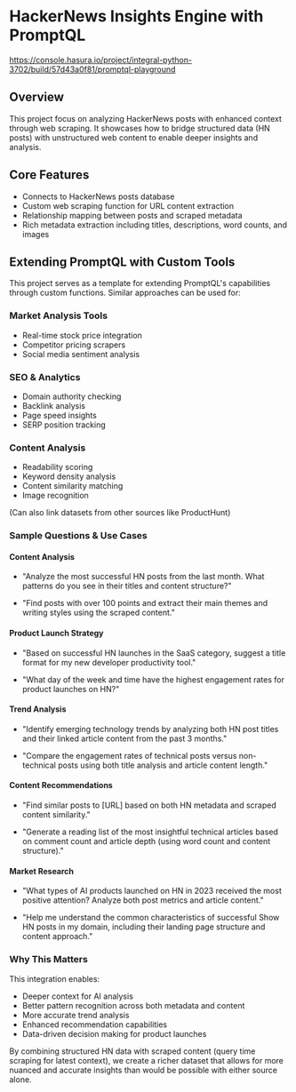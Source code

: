 # HackerNews Insights Engine with PromptQL

https://console.hasura.io/project/integral-python-3702/build/57d43a0f81/promptql-playground 

## Overview

This project focus on analyzing HackerNews posts with enhanced context through web scraping. It showcases how to bridge structured data (HN posts) with unstructured web content to enable deeper insights and analysis.

## Core Features

- Connects to HackerNews posts database
- Custom web scraping function for URL content extraction
- Relationship mapping between posts and scraped metadata
- Rich metadata extraction including titles, descriptions, word counts, and images

## Extending PromptQL with Custom Tools
This project serves as a template for extending PromptQL's capabilities through custom functions. Similar approaches can be used for:

### Market Analysis Tools

- Real-time stock price integration
- Competitor pricing scrapers
- Social media sentiment analysis


### SEO & Analytics

- Domain authority checking
- Backlink analysis
- Page speed insights
- SERP position tracking


### Content Analysis

- Readability scoring
- Keyword density analysis
- Content similarity matching
- Image recognition

(Can also link datasets from other sources like ProductHunt)

### Sample Questions & Use Cases

#### Content Analysis
- "Analyze the most successful HN posts from the last month. What patterns do you see in their titles and content structure?"

- "Find posts with over 100 points and extract their main themes and writing styles using the scraped content."

#### Product Launch Strategy
- "Based on successful HN launches in the SaaS category, suggest a title format for my new developer productivity tool."

- "What day of the week and time have the highest engagement rates for product launches on HN?"

#### Trend Analysis
- "Identify emerging technology trends by analyzing both HN post titles and their linked article content from the past 3 months."

- "Compare the engagement rates of technical posts versus non-technical posts using both title analysis and article content length."

#### Content Recommendations
- "Find similar posts to [URL] based on both HN metadata and scraped content similarity."

- "Generate a reading list of the most insightful technical articles based on comment count and article depth (using word count and content structure)."

#### Market Research
- "What types of AI products launched on HN in 2023 received the most positive attention? Analyze both post metrics and article content."

- "Help me understand the common characteristics of successful Show HN posts in my domain, including their landing page structure and content approach."


### Why This Matters
This integration enables:

- Deeper context for AI analysis
- Better pattern recognition across both metadata and content
- More accurate trend analysis
- Enhanced recommendation capabilities
- Data-driven decision making for product launches

By combining structured HN data with scraped content (query time scraping for latest context), we create a richer dataset that allows for more nuanced and accurate insights than would be possible with either source alone.